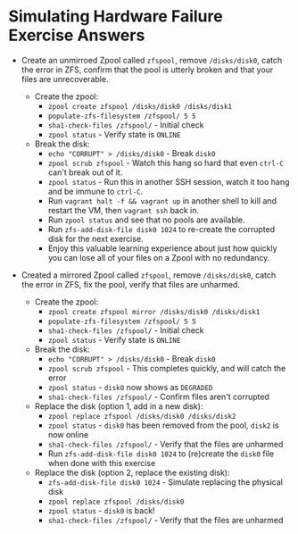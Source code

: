 

# Simulating Hardware Failure Exercise Answers


- Create an unmirroed Zpool called `zfspool`, remove `/disks/disk0`, catch the error in ZFS, confirm that the pool is utterly broken and that your files are unrecoverable.
   - Create the zpool:
      - `zpool create zfspool /disks/disk0 /disks/disk1`
      - `populate-zfs-filesystem /zfspool/ 5 5`
      - `sha1-check-files /zfspool/` - Initial check
      - `zpool status` - Verify state is `ONLINE`
   - Break the disk:
      - `echo "CORRUPT" > /disks/disk0` - Break `disk0`
      - `zpool scrub zfspool` - Watch this hang so hard that even `ctrl-C` can't break out of it.
      - `zpool status` - Run this in another SSH session, watch it too hang and be immune to `ctrl-C`.
      - Run `vagrant halt -f && vagrant up` in another shell to kill and restart the VM, then `vagrant ssh` back in.
      - Run `zpool status` and see that no pools are available.
      - Run `zfs-add-disk-file disk0 1024` to re-create the corrupted disk for the next exercise.
      - Enjoy this valuable learning experience about just how quickly you can lose all of your files on a Zpool with no redundancy.


- Created a mirrored Zpool called `zfspool`, remove `/disks/disk0`, catch the error in ZFS, fix the pool, verify that files are unharmed.
   - Create the zpool:
      - `zpool create zfspool mirror /disks/disk0 /disks/disk1`
      - `populate-zfs-filesystem /zfspool/ 5 5`
      - `sha1-check-files /zfspool/` - Initial check
      - `zpool status` - Verify state is `ONLINE`
   - Break the disk:
      - `echo "CORRUPT" > /disks/disk0` - Break `disk0`
      - `zpool scrub zfspool` - This completes quickly, and will catch the error
      - `zpool status` - `disk0` now shows as `DEGRADED`
      - `sha1-check-files /zfspool/` - Confirm files aren't corrupted
   - Replace the disk (option 1, add in a new disk):
      - `zpool replace zfspool /disks/disk0 /disks/disk2`
      - `zpool status` - `disk0` has been removed from the pool, `disk2` is now online
      - `sha1-check-files /zfspool/` - Verify that the files are unharmed
      - Run `zfs-add-disk-file disk0 1024` to (re)create the `disk0` file when done with this exercise
   - Replace the disk (option 2, replace the existing disk):
      - `zfs-add-disk-file disk0 1024` - Simulate replacing the physical disk
      - `zpool replace zfspool /disks/disk0`
      - `zpool status` - `disk0` is back!
      - `sha1-check-files /zfspool/` - Verify that the files are unharmed

